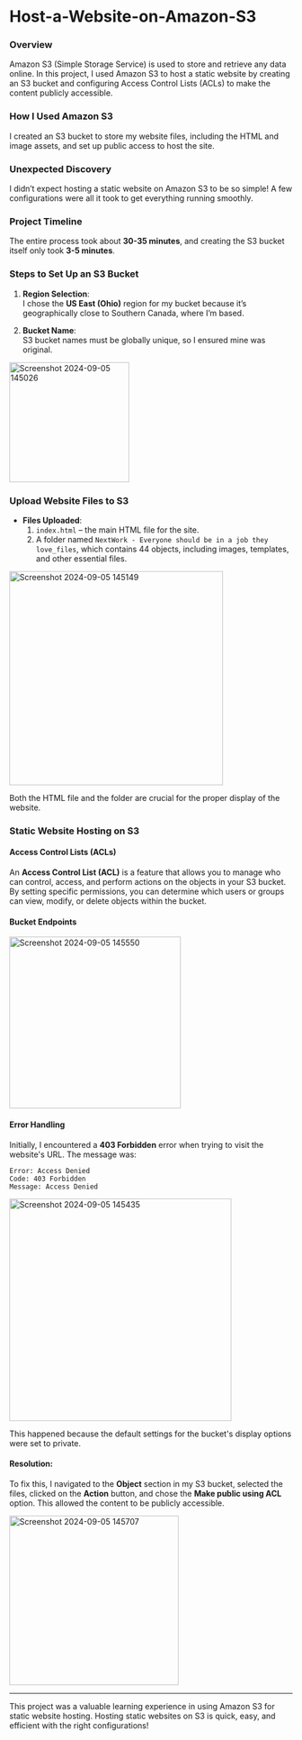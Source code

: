 # Host-a-Website-on-Amazon-S3

### Overview
Amazon S3 (Simple Storage Service) is used to store and retrieve any data online. In this project, I used Amazon S3 to host a static website by creating an S3 bucket and configuring Access Control Lists (ACLs) to make the content publicly accessible.

### How I Used Amazon S3
I created an S3 bucket to store my website files, including the HTML and image assets, and set up public access to host the site.

### Unexpected Discovery
I didn’t expect hosting a static website on Amazon S3 to be so simple! A few configurations were all it took to get everything running smoothly.

### Project Timeline
The entire process took about **30-35 minutes**, and creating the S3 bucket itself only took **3-5 minutes**.

### Steps to Set Up an S3 Bucket

1. **Region Selection**:  
   I chose the **US East (Ohio)** region for my bucket because it’s geographically close to Southern Canada, where I’m based.
   
2. **Bucket Name**:  
   S3 bucket names must be globally unique, so I ensured mine was original.
   
<img width="213" alt="Screenshot 2024-09-05 145026" src="https://github.com/user-attachments/assets/57694303-39fd-410b-9b54-51e7a53f5ade">

### Upload Website Files to S3

- **Files Uploaded**:
  1. `index.html` – the main HTML file for the site.
  2. A folder named `NextWork - Everyone should be in a job they love_files`, which contains 44 objects, including images, templates, and other essential files.
 
<img width="380" alt="Screenshot 2024-09-05 145149" src="https://github.com/user-attachments/assets/bf8cc007-6ea2-4c58-b780-248669f08cc1">

Both the HTML file and the folder are crucial for the proper display of the website.

### Static Website Hosting on S3

#### Access Control Lists (ACLs)

An **Access Control List (ACL)** is a feature that allows you to manage who can control, access, and perform actions on the objects in your S3 bucket. By setting specific permissions, you can determine which users or groups can view, modify, or delete objects within the bucket.

#### Bucket Endpoints

<img width="305" alt="Screenshot 2024-09-05 145550" src="https://github.com/user-attachments/assets/8f697d11-8173-4be7-9f6c-88c3402aae67">

#### Error Handling

Initially, I encountered a **403 Forbidden** error when trying to visit the website's URL. The message was:

```
Error: Access Denied
Code: 403 Forbidden
Message: Access Denied
```

<img width="395" alt="Screenshot 2024-09-05 145435" src="https://github.com/user-attachments/assets/1ffa34be-7d16-4cde-b2ec-230ea2d5ae0c">

This happened because the default settings for the bucket's display options were set to private.

#### Resolution:

To fix this, I navigated to the **Object** section in my S3 bucket, selected the files, clicked on the **Action** button, and chose the **Make public using ACL** option. This allowed the content to be publicly accessible.

<img width="301" alt="Screenshot 2024-09-05 145707" src="https://github.com/user-attachments/assets/3ca92425-33d0-4225-9c01-3b44df6c7b33">

---

This project was a valuable learning experience in using Amazon S3 for static website hosting. Hosting static websites on S3 is quick, easy, and efficient with the right configurations!
